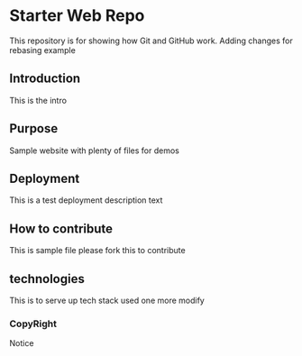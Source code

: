 # Starter Web Repo

This repository is for showing how Git and GitHub work. Adding changes for rebasing example


## Introduction

This is the intro

## Purpose

Sample website with plenty of files for demos

## Deployment

This is a test deployment description text

## How to contribute

This is sample file please fork this to contribute

## technologies

This is to serve up tech stack used
one more modify

### CopyRight

Notice